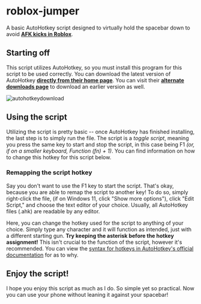 # roblox-jumper
A basic AutoHotkey script designed to virtually hold the spacebar down to avoid **[AFK kicks in Roblox](https://developer.roblox.com/en-us/api-reference/event/Player/Idled)**.

## Starting off
This script utilizes AutoHotkey, so you must install this program for this script to be used correctly. You can download the latest version of AutoHotkey **[directly from their home page](https://www.autohotkey.com)**. You can visit their **[alternate downloads page](https://www.autohotkey.com/download)** to download an earlier version as well.

![autohotkeydownload](https://user-images.githubusercontent.com/40873821/167246631-9b1ff875-3377-463f-8904-77fc2824abff.gif)

## Using the script
Utilizing the script is pretty basic -- once AutoHotkey has finished installing, the last step is to simply run the file. The script is a *toggle script*, meaning you press the same key to start and stop the script, in this case being F1 *(or, if on a smaller keyboard, Function (fn) + 1)*. You can find information on how to change this hotkey for this script below.

### Remapping the script hotkey
Say you don't want to use the F1 key to start the script. That's okay, because you are able to remap the script to another key! To do so, simply right-click the file, (if on Windows 11, click "Show more options"), click "Edit Script," and choose the text editor of your choice. Usually, all AutoHotkey files (.ahk) are readable by any editor.

Here, you can change the hotkey used for the script to anything of your choice. Simply type any character and it will function as intended, just with a different starting gun. **Try keeping the asterisk before the hotkey assignment!** This isn't crucial to the function of the script, however it's recommended. You can view the [syntax for hotkeys in AutoHotkey's official documentation](https://www.autohotkey.com/docs/Hotkeys.htm#Symbols) for as to why.

## Enjoy the script!
I hope you enjoy this script as much as I do. So simple yet so practical. Now you can use your phone without leaning it against your spacebar!
